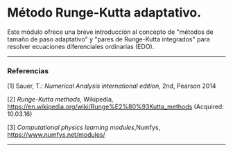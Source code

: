 # Método Runge-Kutta adaptativo.

Este módulo ofrece una breve introducción al concepto de "métodos de tamaño de paso adaptativo" y "pares de Runge-Kutta integrados" para resolver ecuaciones diferenciales ordinarias (EDO).
___
### Referencias

[1] Sauer, T.: *Numerical Analysis international edition*, 2nd, Pearson 2014

[2] *Runge-Kutta methods*, Wikipedia, https://en.wikipedia.org/wiki/Runge%E2%80%93Kutta_methods (Acquired: 10.03.16)

[3] *Computational physics learning modules*,Numfys, https://www.numfys.net/modules/
___


